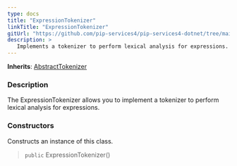 ```yaml
---
type: docs
title: "ExpressionTokenizer"
linkTitle: "ExpressionTokenizer"
gitUrl: "https://github.com/pip-services4/pip-services4-dotnet/tree/main/pip-services4-expressions-dotnet"
description: > 
   Implements a tokenizer to perform lexical analysis for expressions.
---
```


**Inherits**: [AbstractTokenizer](../../../tokenizers/abstract_tokenizer)

### Description

The ExpressionTokenizer allows you to implement a tokenizer to perform lexical analysis for expressions.  


### Constructors
Constructs an instance of this class.

> `public` ExpressionTokenizer()
